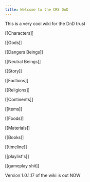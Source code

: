 ```yaml
---
title: Welcome to the CRS DnD
---
```


This is a very cool wiki for the DnD trust

[[Characters]]

[[Gods]]

[[Dangers Beings]]

[[Neutral Beings]]

[[Story]]

[[Factions]]

[[Religions]]

[[Continents]]

[[items]]

[[Foods]]

[[Materials]]

[[Books]]

[[timeline]]

[[playlist's]]

[[gameplay shit]]


Version 1.0.1.17 of the wiki is out NOW


